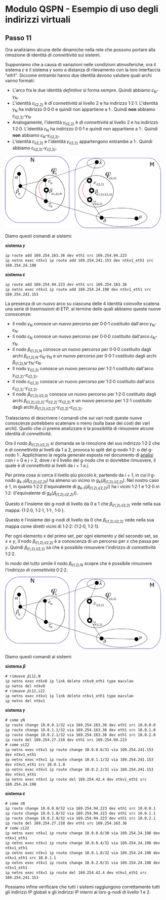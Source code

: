 # Modulo QSPN - Esempio di uso degli indirizzi virtuali

## Passo 11

Ora analiziamo alcune delle dinamiche nella rete che possono portare alla rimozione di identità *di connettività* sui sistemi.

Supponiamo che a causa di variazioni nelle condizioni atmosferiche, ora il sistema 𝜀 e il sistema 𝛾 sono a distanza di
rilevamento con la loro interfaccia "eth1". Siccome entrambi hanno due identità devono valutare quali archi vanno formati:

*   L'arco fra le due identità *definitive* si forma sempre. Quindi abbiamo 𝜀<sub>N</sub>-𝛾<sub>N</sub>.
*   L'identità 𝜀<sub>i(2,2)</sub> è *di connettività* al livello 2 e ha indirizzo 1·2·1. L'identità 𝛾<sub>N</sub> ha
    indirizzo 0·0·0 e quindi non appartiene a 1·. Quindi **non** abbiamo 𝜀<sub>i(2,2)</sub>-𝛾<sub>N</sub>.
*   Analogamente, l'identità 𝛾<sub>i(2,2)</sub> è *di connettività* al livello 2 e ha indirizzo 1·2·0. L'identità 𝜀<sub>N</sub>
    ha indirizzo 0·0·1 e quindi non appartiene a 1·. Quindi **non** abbiamo 𝜀<sub>N</sub>-𝛾<sub>i(2,2)</sub>.
*   L'identità 𝜀<sub>i(2,2)</sub> e l'identità 𝛾<sub>i(2,2)</sub> appartengono entrambe a 1·. Quindi
    abbiamo 𝜀<sub>i(2,2)</sub>-𝛾<sub>i(2,2)</sub>.

![grafo13](img/Step11/grafo13.png)

Diamo questi comandi ai sistemi:

**sistema 𝛾**
```
ip route add 169.254.163.36 dev eth1 src 169.254.94.223
ip netns exec ntkv1 ip route add 169.254.241.153 dev ntkv1_eth1 src 169.254.24.198
```
**sistema 𝜀**
```
ip route add 169.254.94.223 dev eth1 src 169.254.163.36
ip netns exec ntkv1 ip route add 169.254.24.198 dev ntkv1_eth1 src 169.254.241.153
```

La presenza di un nuovo arco su ciascuna delle 4 identità coinvolte scatena una serie di trasmissioni di ETP,
al termine delle quali abbiamo queste nuove conoscenze:

*   Il nodo 𝛾<sub>N</sub> conosce un nuovo percorso per 0·0·1 costituito dall'arco 𝛾<sub>N</sub>-𝜀<sub>N</sub>.
*   Il nodo 𝜀<sub>N</sub> conosce un nuovo percorso per 0·0·0 costituito dall'arco 𝜀<sub>N</sub>-𝛾<sub>N</sub>.
*   Il nodo 𝛽<sub>i(1,2),N</sub> conosce un nuovo percorso per 0·0·0 costituito dagli
    archi 𝛽<sub>i(1,2),N</sub>-𝜀<sub>N</sub>-𝛾<sub>N</sub> e un nuovo percorso per 0·0·1 costituito dagli
    archi 𝛽<sub>i(1,2),N</sub>-𝛾<sub>N</sub>-𝜀<sub>N</sub>.
*   Il nodo 𝛾<sub>i(2,2)</sub> conosce un nuovo percorso per 1·2·1 costituito dall'arco 𝛾<sub>i(2,2)</sub>-𝜀<sub>i(2,2)</sub>.
*   Il nodo 𝜀<sub>i(2,2)</sub> conosce un nuovo percorso per 1·2·0 costituito dall'arco 𝜀<sub>i(2,2)</sub>-𝛾<sub>i(2,2)</sub>.
*   Il nodo 𝛽<sub>i(1,2),i(2,2)</sub> conosce un nuovo percorso per 1·2·0 costituito dagli
    archi 𝛽<sub>i(1,2),i(2,2)</sub>-𝜀<sub>i(2,2)</sub>-𝛾<sub>i(2,2)</sub> e un nuovo percorso per 1·2·1 costituito
    dagli archi 𝛽<sub>i(1,2),i(2,2)</sub>-𝛾<sub>i(2,2)</sub>-𝜀<sub>i(2,2)</sub>.

Tralasciamo di descrivere i comandi che sui vari nodi queste nuove conoscenze potrebbero scatenare o
meno (sulla base dei costi dei vari archi). Quello che ci preme analizzare è la possibilità
di rimuovere alcune identità *di connettività*.

Ora il nodo 𝛽<sub>i(1,2),i(2,2)</sub> si domanda se la rimozione del suo indirizzo 1·2·2 che è
*di connettività* ai livelli da 1 a 2, provoca lo split del g-nodo 1·2· o del g-nodo 1·. Applichiamo la regola
generale esposta nel documento di [analisi](../AnalisiFunzionale.md#ImplementazioneVerificaRimozione)
con *i* = 0 e *j* = 2, dove *i* è il livello del g-nodo che si dovrebbe rimuovere, il quale è *di connettività* ai
livelli da *i* + 1 a *j*.

Per prima cosa si cerca il livello più piccolo *k*, partendo da *i* + 1, in cui il g-nodo
*g<sub>k-1</sub>(𝛽<sub>i(1,2),i(2,2)</sub>)* ha almeno un vicino in *g<sub>k</sub>(𝛽<sub>i(1,2),i(2,2)</sub>)*.
Nel nostro caso è 1, in quanto 1·2·2 (l'equivalente di *g<sub>k-1</sub>(𝛽<sub>i(1,2),i(2,2)</sub>)*) ha i
vicini 1·2·1 e 1·2·0 in 1·2· (l'equivalente di *g<sub>k</sub>(𝛽<sub>i(1,2),i(2,2)</sub>)*).

Questo è l'insieme dei g-nodi di livello da 0 a 1 che 𝛽<sub>i(1,2),i(2,2)</sub> vede nella sua
mappa: {1·2·0, 1·2·1, 1·1·, 1·0·}.

Questo è l'insieme dei g-nodi di livello da 0 che 𝛽<sub>i(1,2),i(2,2)</sub> vede nella sua mappa come
diretti vicini di 1·2·2: {1·2·0, 1·2·1}.

Per ogni elemento *x* del primo set, per ogni elemento *y* del secondo set, se *x* ≠ *y*, il nodo 𝛽<sub>i(1,2),i(2,2)</sub> è
a conoscenza di un percorso per *x* che passa per *y*. Quindi 𝛽<sub>i(1,2),i(2,2)</sub> sa che è possibile rimuovere
l'indirizzo *di connettività* 1·2·2.

In modo del tutto simile il nodo 𝛽<sub>i(1,2),N</sub> scopre che è possibile rimuovere l'indirizzo *di connettività* 0·2·2.

![grafo14](img/Step11/grafo14.png)

Diamo questi comandi ai sistemi:

**sistema 𝛽**
```
# rimuove 𝛽i12,N
ip netns exec ntkv0 ip link delete ntkv0_eth1 type macvlan
ip netns del ntkv0
# rimuove 𝛽i12,i22
ip netns exec ntkv1 ip link delete ntkv1_eth1 type macvlan
ip netns del ntkv1
```
**sistema 𝛾**
```
# come 𝛾N
ip route change 10.0.0.1/32 via 169.254.163.36 dev eth1 src 10.0.0.0
ip route change 10.0.1.1/32 via 169.254.163.36 dev eth1 src 10.0.1.0
ip route change 10.0.2.1/32 via 169.254.163.36 dev eth1 src 10.0.2.0
ip route del 169.254.27.218 dev eth1 src 169.254.94.223
# come 𝛾i22
ip netns exec ntkv1 ip route change 10.0.0.6/31 via 169.254.241.153 dev ntkv1_eth1
ip netns exec ntkv1 ip route change 10.0.1.1/32 via 169.254.241.153 dev ntkv1_eth1 src 10.0.1.0
ip netns exec ntkv1 ip route change 10.0.2.2/31 via 169.254.241.153 dev ntkv1_eth1
ip netns exec ntkv1 ip route del 169.254.42.4 dev ntkv1_eth1 src 169.254.24.198
```
**sistema 𝜀**
```
# come 𝜀N
ip route change 10.0.0.0/32 via 169.254.94.223 dev eth1 src 10.0.0.1
ip route change 10.0.1.0/32 via 169.254.94.223 dev eth1 src 10.0.1.1
ip route change 10.0.2.0/32 via 169.254.94.223 dev eth1 src 10.0.2.1
ip route del 169.254.27.218 dev eth1 src 169.254.163.36
# come 𝜀i22
ip netns exec ntkv1 ip route change 10.0.0.0/30 via 169.254.24.198 dev ntkv1_eth1
ip netns exec ntkv1 ip route change 10.0.0.4/31 via 169.254.24.198 dev ntkv1_eth1
ip netns exec ntkv1 ip route change 10.0.1.0/32 via 169.254.24.198 dev ntkv1_eth1 src 10.0.1.1
ip netns exec ntkv1 ip route change 10.0.2.0/31 via 169.254.24.198 dev ntkv1_eth1
ip netns exec ntkv1 ip route del 169.254.42.4 dev ntkv1_eth1 src 169.254.241.153
```

Possiamo infine verificare che tutti i sistemi raggiungono correttamente tutti gli indirizzi IP globali e gli
indirizzi IP *interni* ai loro g-nodi di livello 1 e 2.

